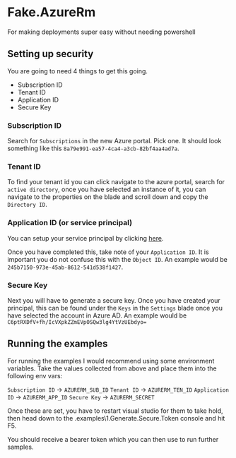 # Fake.AzureRm

For making deployments super easy without needing powershell 


## Setting up security

You are going to need 4 things to get this going. 

 - Subscription ID
 - Tenant ID
 - Application ID
 - Secure Key

### Subscription ID

Search for `Subscriptions` in the new Azure portal. Pick one. It should look something like this `8a79e991-ea57-4ca4-a3cb-82bf4aa4ad7a`. 

### Tenant ID

To find your tenant id you can click navigate to the azure portal, search for `active directory`, once you have selected an instance of it, you can navigate
to the properties on the blade and scroll down and copy the `Directory ID`.

### Application ID (or service principal)

You can setup your service principal by clicking [here](https://docs.microsoft.com/en-us/azure/azure-resource-manager/resource-group-create-service-principal-portal). 

Once you have completed this, take note of your `Application ID`. It is important you do not confuse this with the `Object ID`. 
An example would be `245b7150-973e-45ab-8612-541d538f1427`.

### Secure Key

Next you will have to generate a secure key. Once you have created your principal, this can be found under the `Keys` in the `Settings` blade 
once you have selected the account in Azure AD. An example would be `C6ptRXDfV+fh/IcVXpkZZmEVpOSQw3lg4YtVzUEbdyo=`


## Running the examples 

For running the examples I would recommend using some environment variables. Take the values collected from above and place them into the following env vars:

`Subscription ID` -> `AZURERM_SUB_ID`
`Tenant ID` -> `AZURERM_TEN_ID`
`Application ID` -> `AZURERM_APP_ID`
`Secure Key` -> `AZURERM_SECRET`

Once these are set, you have to restart visual studio for them to take hold, then head down to the .examples\1.Generate.Secure.Token console and hit F5.

You should receive a bearer token which you can then use to run further samples.


